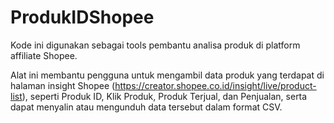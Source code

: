 # ProdukIDShopee
Kode ini digunakan sebagai tools pembantu analisa produk di platform affiliate Shopee. 

Alat ini membantu pengguna untuk mengambil data produk yang terdapat di halaman insight Shopee (https://creator.shopee.co.id/insight/live/product-list), seperti Produk ID, Klik Produk, Produk Terjual, dan Penjualan, serta dapat menyalin atau mengunduh data tersebut dalam format CSV.
